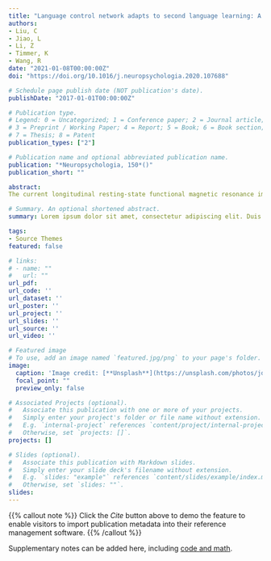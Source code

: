 ```yaml
---
title: "Language control network adapts to second language learning: A longitudinal rs-fMRI study"
authors:
- Liu, C
- Jiao, L
- Li, Z
- Timmer, K
- Wang, R
date: "2021-01-08T00:00:00Z"
doi: "https://doi.org/10.1016/j.neuropsychologia.2020.107688"

# Schedule page publish date (NOT publication's date).
publishDate: "2017-01-01T00:00:00Z"

# Publication type.
# Legend: 0 = Uncategorized; 1 = Conference paper; 2 = Journal article;
# 3 = Preprint / Working Paper; 4 = Report; 5 = Book; 6 = Book section;
# 7 = Thesis; 8 = Patent
publication_types: ["2"]

# Publication name and optional abbreviated publication name.
publication: "*Neuropsychologia, 150*()"
publication_short: ""

abstract: 
The current longitudinal resting-state functional magnetic resonance imaging study examined changes in language control network after one year of L2 English classroom learning. A group of Chinese college freshmen majoring in English underwent two scans, one before (i.e., Session 1) and one after (i.e., Session 2) the one-year L2 courses. Learners' language control abilities were assessed via a behavioral language switching task. Our graph theory and functional connectivity analyses revealed that with increased exposure to the L2, nodal betweenness in language control areas, such as the dorsal anterior cingulate cortex (dACC), decreased and connectivity between dACC and pre-supplementary motor area (pre-SMA) increased. Critically, these neural changes were correlated with participants' behavioral performance on the language switching task. Taken together, these findings suggest that the language control network in resting brain could be modulated by long-term L2 learning in a naturalistic classroom setting, and that the dACC/pre-SMA complex appears to play a critical role in language control.

# Summary. An optional shortened abstract.
summary: Lorem ipsum dolor sit amet, consectetur adipiscing elit. Duis posuere tellus ac convallis placerat. Proin tincidunt magna sed ex sollicitudin condimentum.

tags:
- Source Themes
featured: false

# links:
# - name: ""
#   url: ""
url_pdf: 
url_code: ''
url_dataset: ''
url_poster: ''
url_project: ''
url_slides: ''
url_source: ''
url_video: ''

# Featured image
# To use, add an image named `featured.jpg/png` to your page's folder. 
image:
  caption: 'Image credit: [**Unsplash**](https://unsplash.com/photos/jdD8gXaTZsc)'
  focal_point: ""
  preview_only: false

# Associated Projects (optional).
#   Associate this publication with one or more of your projects.
#   Simply enter your project's folder or file name without extension.
#   E.g. `internal-project` references `content/project/internal-project/index.md`.
#   Otherwise, set `projects: []`.
projects: []

# Slides (optional).
#   Associate this publication with Markdown slides.
#   Simply enter your slide deck's filename without extension.
#   E.g. `slides: "example"` references `content/slides/example/index.md`.
#   Otherwise, set `slides: ""`.
slides:
---
```


{{% callout note %}}
Click the *Cite* button above to demo the feature to enable visitors to import publication metadata into their reference management software.
{{% /callout %}}

Supplementary notes can be added here, including [code and math](https://sourcethemes.com/academic/docs/writing-markdown-latex/).

